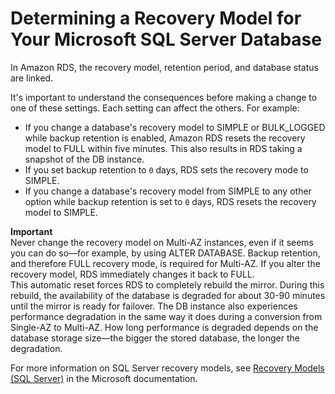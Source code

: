 # Determining a Recovery Model for Your Microsoft SQL Server Database<a name="Appendix.SQLServer.CommonDBATasks.DatabaseRecovery"></a>

In Amazon RDS, the recovery model, retention period, and database status are linked\.

It's important to understand the consequences before making a change to one of these settings\. Each setting can affect the others\. For example:
+ If you change a database's recovery model to SIMPLE or BULK\_LOGGED while backup retention is enabled, Amazon RDS resets the recovery model to FULL within five minutes\. This also results in RDS taking a snapshot of the DB instance\.
+ If you set backup retention to `0` days, RDS sets the recovery mode to SIMPLE\.
+ If you change a database's recovery model from SIMPLE to any other option while backup retention is set to `0` days, RDS resets the recovery model to SIMPLE\.

**Important**  
Never change the recovery model on Multi\-AZ instances, even if it seems you can do so—for example, by using ALTER DATABASE\. Backup retention, and therefore FULL recovery mode, is required for Multi\-AZ\. If you alter the recovery model, RDS immediately changes it back to FULL\.  
This automatic reset forces RDS to completely rebuild the mirror\. During this rebuild, the availability of the database is degraded for about 30\-90 minutes until the mirror is ready for failover\. The DB instance also experiences performance degradation in the same way it does during a conversion from Single\-AZ to Multi\-AZ\. How long performance is degraded depends on the database storage size—the bigger the stored database, the longer the degradation\.

For more information on SQL Server recovery models, see [Recovery Models \(SQL Server\)](https://docs.microsoft.com/en-us/sql/relational-databases/backup-restore/recovery-models-sql-server) in the Microsoft documentation\.